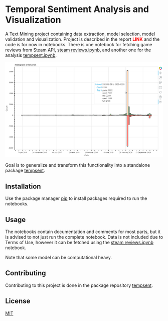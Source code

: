 # Temporal Sentiment Analysis and Visualization

A Text Mining project containing data extraction, model selection, model validation and visualization. Project is described in the report <span style="color:red">**LINK**</span> and the code is for now in notebooks. There is one notebook for fetching game reviews from Steam API, [steam reviews.ipynb](notebooks/steam%20reviews.ipynb), and another one for the analysis [tempsent.ipynb](notebooks/tempsent.ipynb).

![Visualization demo](/plots/demo.png)

Goal is to generalize and transform this functionality into a standalone package [tempsent](https://github.com/MiniDlicious/tempsent).

## Installation

Use the package manager [pip](https://pip.pypa.io/en/stable/) to install packages required to run the notebooks.


## Usage

The notebooks contain documentation and comments for most parts, but it is advised to not just run the complete notebook. Data is not included due to Terms of Use, however it can be fetched using the [steam reviews.ipynb](notebooks/steam%20reviews.ipynb) notebook. 

Note that some model can be computational heavy.

## Contributing
Contributing to this project is done in the package repository [tempsent](https://github.com/MiniDlicious/tempsent).

## License
[MIT](https://choosealicense.com/licenses/mit/)